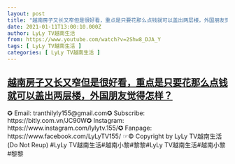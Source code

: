 ```yaml
---
layout: post
title: "越南房子又长又窄但是很好看，重点是只要花那么点钱就可以盖出两层楼，外国朋友觉得怎样？"
date: 2021-01-11T13:00:10.000Z
author: LyLy TV越南生活
from: https://www.youtube.com/watch?v=2Shw8_DJA_Y
tags: [ LyLy TV越南生活 ]
categories: [ LyLy TV越南生活 ]
---
```

<!--1610370010000-->
[越南房子又长又窄但是很好看，重点是只要花那么点钱就可以盖出两层楼，外国朋友觉得怎样？](https://www.youtube.com/watch?v=2Shw8_DJA_Y)
------

<div>
✪ Email: tranthilyly155@gmail.com✪ Subscribe: https://bitly.com.vn/JC90W✪ Instagram: https://www.instagram.com/lylytv.155/✪  Fanpage: https://www.facebook.com/LyLyTV155/ ☞© Copyright by LyLy TV越南生活 (Do Not Reup) #LyLy TV越南生活#越南小黎#黎黎#LyLy TV越南生活#越南小黎#黎黎
</div>
